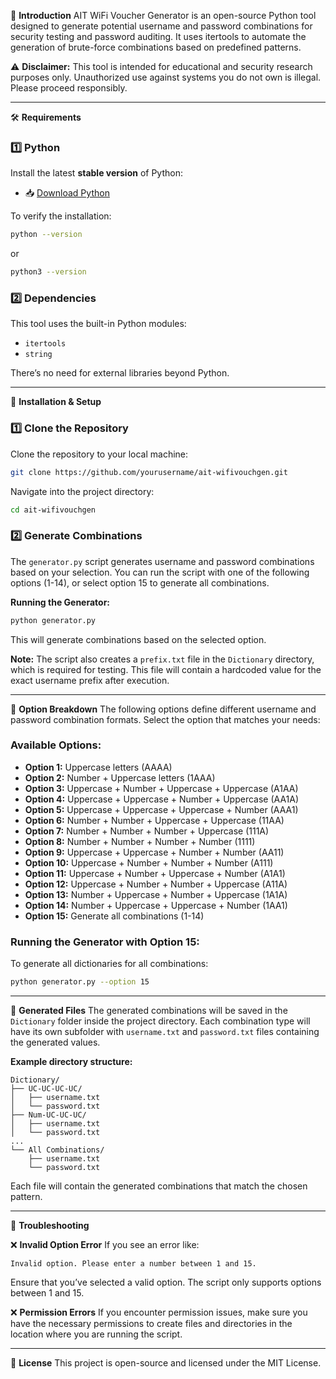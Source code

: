 📌 **Introduction**
AIT WiFi Voucher Generator is an open-source Python tool designed to generate potential username and password combinations for security testing and password auditing.
It uses itertools to automate the generation of brute-force combinations based on predefined patterns.

⚠️ **Disclaimer:** This tool is intended for educational and security research purposes only.
Unauthorized use against systems you do not own is illegal. Please proceed responsibly.

---

🛠️ **Requirements**

### 1️⃣ Python

Install the latest **stable version** of Python:  

- 📥 [Download Python](https://www.python.org/downloads/)

To verify the installation:
```sh
python --version
```
or
```sh
python3 --version
```

### 2️⃣ Dependencies
This tool uses the built-in Python modules:
- `itertools`
- `string`

There’s no need for external libraries beyond Python.

---

🚀 **Installation & Setup**

### 1️⃣ Clone the Repository
Clone the repository to your local machine:
```sh
git clone https://github.com/yourusername/ait-wifivouchgen.git
```
Navigate into the project directory:
```sh
cd ait-wifivouchgen
```

### 2️⃣ Generate Combinations
The `generator.py` script generates username and password combinations based on your selection. You can run the script with one of the following options (1-14), or select option 15 to generate all combinations.

**Running the Generator:**
```sh
python generator.py
```
This will generate combinations based on the selected option.

**Note:** The script also creates a `prefix.txt` file in the `Dictionary` directory, which is required for testing. This file will contain a hardcoded value for the exact username prefix after execution.

---

🔢 **Option Breakdown**
The following options define different username and password combination formats. Select the option that matches your needs:

### **Available Options:**
- **Option 1:** Uppercase letters (AAAA)
- **Option 2:** Number + Uppercase letters (1AAA)
- **Option 3:** Uppercase + Number + Uppercase + Uppercase (A1AA)
- **Option 4:** Uppercase + Uppercase + Number + Uppercase (AA1A)
- **Option 5:** Uppercase + Uppercase + Uppercase + Number (AAA1)
- **Option 6:** Number + Number + Uppercase + Uppercase (11AA)
- **Option 7:** Number + Number + Number + Uppercase (111A)
- **Option 8:** Number + Number + Number + Number (1111)
- **Option 9:** Uppercase + Uppercase + Number + Number (AA11)
- **Option 10:** Uppercase + Number + Number + Number (A111)
- **Option 11:** Uppercase + Number + Uppercase + Number (A1A1)
- **Option 12:** Uppercase + Number + Number + Uppercase (A11A)
- **Option 13:** Number + Uppercase + Number + Uppercase (1A1A)
- **Option 14:** Number + Uppercase + Uppercase + Number (1AA1)
- **Option 15:** Generate all combinations (1-14)

### **Running the Generator with Option 15:**
To generate all dictionaries for all combinations:
```sh
python generator.py --option 15
```

---

📂 **Generated Files**
The generated combinations will be saved in the `Dictionary` folder inside the project directory. Each combination type will have its own subfolder with `username.txt` and `password.txt` files containing the generated values.

**Example directory structure:**
```plaintext
Dictionary/
├── UC-UC-UC-UC/
│   ├── username.txt
│   └── password.txt
├── Num-UC-UC-UC/
│   ├── username.txt
│   └── password.txt
...
└── All Combinations/
    ├── username.txt
    └── password.txt
```
Each file will contain the generated combinations that match the chosen pattern.

---

🔧 **Troubleshooting**

❌ **Invalid Option Error**
If you see an error like:
```
Invalid option. Please enter a number between 1 and 15.
```
Ensure that you’ve selected a valid option. The script only supports options between 1 and 15.

❌ **Permission Errors**
If you encounter permission issues, make sure you have the necessary permissions to create files and directories in the location where you are running the script.

---

📜 **License**
This project is open-source and licensed under the MIT License.
